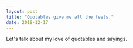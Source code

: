 ```yaml
---
layout: post
title: "Quotables give me all the feels."
date: 2018-12-17
---
```


Let's talk about my love of quotables and sayings.
